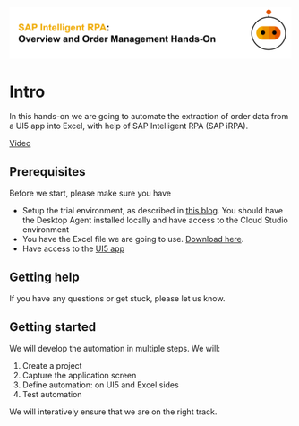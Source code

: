 
![](images/hero.png)

# Intro

In this hands-on we are going to automate the extraction of order data from a UI5 app into Excel, with help of SAP Intelligent RPA (SAP iRPA).

[Video](images/OrderManagementVideo.mp4 ':include :type=video width=100% controls' )



## Prerequisites

Before we start, please make sure you have 
- Setup the trial environment, as described in [this blog](https://blogs.sap.com/2021/03/22/sap-intelligent-rpa-2.0-onboarding-sap-business-technology-platform-trial-account/). You should have the Desktop Agent installed locally and have access to the Cloud Studio environment
- You have the Excel file we are going to use. [Download here](/Demo_Procurement.xlsx ':ignore'). 
- Have access to the [UI5 app](https://openui5.hana.ondemand.com/test-resources/sap/m/demokit/orderbrowser/webapp/test/mockServer.html)


## Getting help

If you have any questions or get stuck, please let us know.


## Getting started 

We will develop the automation in multiple steps. We will: 
1. Create a project
2. Capture the application screen
3. Define automation: on UI5 and Excel sides
4. Test automation

We will interatively ensure that we are on the right track.
